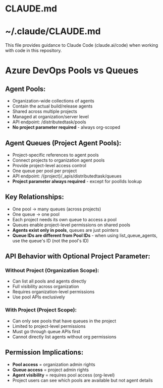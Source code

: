 # CLAUDE.md

# ~/.claude/CLAUDE.md

This file provides guidance to Claude Code (claude.ai/code) when working with code in this repository.

# Azure DevOps Pools vs Queues

## Agent Pools:

- Organization-wide collections of agents
- Contain the actual build/release agents
- Shared across multiple projects
- Managed at organization/server level
- API endpoint: /distributedtask/pools
- **No project parameter required** - always org-scoped

## Agent Queues (Project Agent Pools):

- Project-specific references to agent pools
- Connect projects to organization agent pools
- Provide project-level access control
- One queue per pool per project
- API endpoint: /{project}/\_apis/distributedtask/queues
- **Project parameter always required** - except for poolIds lookup

## Key Relationships:

- One pool → many queues (across projects)
- One queue → one pool
- Each project needs its own queue to access a pool
- Queues enable project-level permissions on shared pools
- **Agents exist only in pools**, queues are just pointers
- **Queue IDs are different from Pool IDs** - when using list_queue_agents, use the queue's ID (not the pool's ID)

## API Behavior with Optional Project Parameter:

### Without Project (Organization Scope):
- Can list all pools and agents directly
- Full visibility across organization
- Requires organization-level permissions
- Use pool APIs exclusively

### With Project (Project Scope):
- Can only see pools that have queues in the project
- Limited to project-level permissions
- Must go through queue APIs first
- Cannot directly list agents without org permissions

## Permission Implications:
- **Pool access** = organization admin rights
- **Queue access** = project admin rights
- **Agent visibility** = requires pool access (org-level)
- Project users can see which pools are available but not agent details
